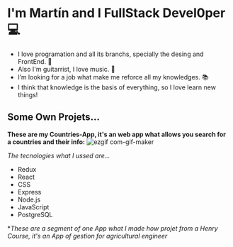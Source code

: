 
<!--
**martinllobell/martinllobell** is a ✨ _special_ ✨ repository because its `README.md` (this file) appears on your GitHub profile.

Here are some ideas to get you started:
-->
# I'm Martín and I FullStack Devel0per 💻
 
- I love programation and all its branchs, specially the desing and FrontEnd. 📲
- Also I'm guitarrist, I love music. 🎸
- I’m looking for a job what make me reforce all my knowledges. 📚
- I think that knowledge is the basis of everything, so I love learn new things!

## Some Own Projets...

**These are my Countries-App, it's an web app what allows you search for a countries and their info:**
![ezgif com-gif-maker](https://user-images.githubusercontent.com/75500719/124173663-b78c6580-da81-11eb-8745-c12b090cbdd5.gif)

*The tecnologies what I ussed are...*
- Redux
- React
- CSS
- Express
- Node.js
- JavaScript
- PostgreSQL

**These are a segment of one App what I made how projet from a Henry Course, it's an App of gestion for agricultural engineer*


